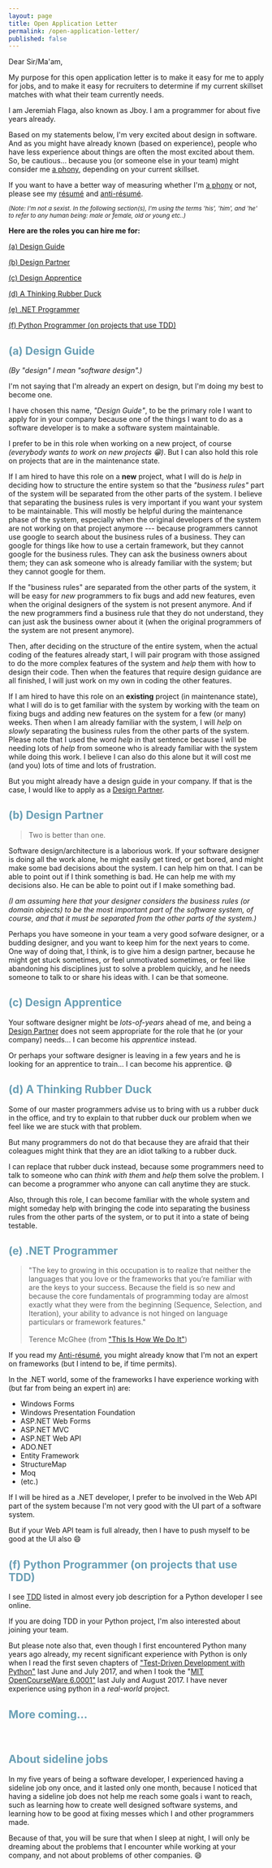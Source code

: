 ```yaml
---
layout: page
title: Open Application Letter
permalink: /open-application-letter/
published: false
---
```


<style>
  h2 {
    color: #6a9fb5;
  }
</style>


Dear Sir/Ma'am,

<div class="message">
<!-- 
I already resigned from my current job so please don't be alarmed about this "open application letter" thing. I promise that, when I get hired at your company, I will not be entertaining job offers from other companies while I'm still employed at your company. :smile:
<br /><br />
-->

My purpose for this open application letter is to make it easy for me to apply for jobs, and to make it easy for recruiters to determine if my current skillset matches with what their team currently needs.

<!-- 
<br /><br />
<em>(I actually also have a secret agenda for doing this. But it is secret, so I'm not going to tell you what it is. But this secret agenda is for the good of the software industry, so you have nothing to worry about it.)</em>
-->

</div>

I am Jeremiah Flaga, also known as Jboy. I am a programmer for about five years already.

<!-- I am applying primarily for a role of being a [Design Guide](#design-guide). -->

Based on my statements below, I'm very excited about design in software. And as you might have already known (based on experience), people who have less experience about things are often the most excited about them. So, be cautious... because you (or someone else in your team) might consider me [a phony](http://www.hanselman.com/blog/ImAPhonyAreYou.aspx), depending on your current skillset.

If you want to have a better way of measuring whether I'm [a phony](http://www.hanselman.com/blog/ImAPhonyAreYou.aspx) or not, please see my [r&eacute;sum&eacute;](/resume/) and [anti-r&eacute;sum&eacute;](/anti-resume/).

<!-- 
.NET Programmer
Design Partner

Design Guardian (for new projects, through TDD)
TDD Preacher
TDD Guide
TDD Law Enforcer

Apprentice 
-->

<small>_(Note: I'm not a sexist. In the following section(s), I'm using the terms 'his', 'him', and 'he' to refer to any human being: male or female, old or young etc..)_</small>



<strong>Here are the roles you can hire me for:</strong>

[(a) Design Guide](#design-guide)

[(b) Design Partner](#design-partner)

[(c) Design Apprentice](#design-apprentice)

[(d) A Thinking Rubber Duck](#thinking-rubber-duck)

[(e) .NET Programmer](#dotnet-programmer)

[(f) Python Programmer (on projects that use TDD)](#python-programmer)

<h2 id="design-guide">
  <strong>(a) Design Guide</strong>
</h2>

_(By "design" I mean "software design".)_

I'm not saying that I'm already an expert on design, but I'm doing my best to become one.

I have chosen this name, _"Design Guide"_, to be the primary role I want to apply for in your company because one of the things I want to do as a software developer is to make a software system maintainable.

I prefer to be in this role when working on a new project, of course _(everybody wants to work on new projects :grin:)_. But I can also hold this role on projects that are in the maintenance state.

If I am hired to have this role on a **new** project, what I will do is _help_ in deciding how to structure the entire system so that the _"business rules"_ part of the system will be separated from the other parts of the system. I believe that separating the business rules is very important if you want your system to be maintainable. This will mostly be helpful during the maintenance phase of the system, especially when the original developers of the system are not working on that project anymore --- because programmers cannot use google to search about the business rules of a business. They can google for things like how to use a certain framework, but they cannot google for the business rules. They can ask the business owners about them; they can ask someone who is already familiar with the system; but they cannot google for them.

If the "business rules" are separated from the other parts of the system, it will be easy for _new_ programmers to fix bugs and add new features, even when the original designers of the system is not present anymore. And if the new programmers find a business rule that they do not understand, they can just ask the business owner about it (when the original programmers of the system are not present anymore).

Then, after deciding on the structure of the entire system, when the actual coding of the features already start, I will pair program with those assigned to do the more complex features of the system and _help_ them with how to design their code. Then when the features that require design guidance are all finished, I will just work on my own in coding the other features.

If I am hired to have this role on an **existing** project (in maintenance state), what I will do is to get familiar with the system by working with the team on fixing bugs and adding new features on the system for a few (or many) weeks. Then when I am already familiar with the system, I will _help_ on _slowly_ separating the business rules from the other parts of the system. Please note that I used the word _help_ in that sentence because I will be needing lots of _help_ from someone who is already familiar with the system while doing this work. I believe I can also do this alone but it will cost me (and you) lots of time and lots of frustration.

But you might already have a design guide in your company. If that is the case, I would like to apply as a [Design Partner](#design-partner).



<h2 id="design-partner">
  <strong>(b) Design Partner</strong>
</h2>

> Two is better than one.

Software design/architecture is a laborious work. If your software designer is doing all the work alone, he might easily get tired, or get bored, and might make some bad decisions about the system. I can help him on that. I can be able to point out if I think something is bad. He can help me with my decisions also. He can be able to point out if I make something bad.

_(I am assuming here that your designer considers the business rules (or domain objects) to be the most important part of the software system, of course, and that it must be separated from the other parts of the system.)_

Perhaps you have someone in your team a very good sofware designer, or a budding designer, and you want to keep him for the next years to come. One way of doing that, I think, is to give him a design partner, because he might get stuck sometimes, or feel unmotivated sometimes, or feel like abandoning his disciplines just to solve a problem quickly, and he needs someone to talk to or share his ideas with. I can be that someone.



<h2 id="design-apprentice">
  <strong>(c) Design Apprentice</strong>
</h2>

Your software designer might be _lots-of-years_ ahead of me, and being a [Design Partner](#design-partner) does not seem appropriate for the role that he (or your company) needs... I can become his _apprentice_ instead.

Or perhaps your software designer is leaving in a few years and he is looking for an apprentice to train... I can become his apprentice. :smile:


<h2 id="thinking-rubber-duck">
  <strong>(d) A Thinking Rubber Duck</strong>
</h2>

Some of our master programmers advise us to bring with us a rubber duck in the office, and try to explain to that rubber duck our problem when we feel like we are stuck with that problem.

But many programmers do not do that because they are afraid that their coleagues might think that they are an idiot talking to a rubber duck.

I can replace that rubber duck instead, because some programmers need to talk to someone who can _think with them_ and _help_ them solve the problem. I can become a programmer who anyone can call anytime they are stuck.

Also, through this role, I can become familiar with the whole system and might someday help with bringing the code into separating the business rules from the other parts of the system, or to put it into a state of being testable.


<h2 id="dotnet-programmer">
  <strong>(e) .NET Programmer</strong>
</h2>


> "The key to growing in this occupation is to realize that neither the languages that you love or the frameworks that you’re familiar with are the keys to your success. Because the field is so new and because the core fundamentals of programming today are almost exactly what they were from the beginning (Sequence, Selection, and Iteration), your ability to advance is not hinged on language particulars or framework features." 
<br /><br />
> Terence McGhee (from ["This Is How We Do It"](https://terencemcghee.com/Articles/Tech/2015/10/25/A0B2606228759D1A888E0AFFDB9DADE0.html))

If you read my [Anti-r&eacute;sum&eacute;](/anti-resume/), you might already know that I'm not an expert on frameworks (but I intend to be, if time permits).

In the .NET world, some of the frameworks I have experience working with (but far from being an expert in) are:

- Windows Forms
- Windows Presentation Foundation
- ASP.NET Web Forms
- ASP.NET MVC
- ASP.NET Web API
- ADO.NET
- Entity Framework
- StructureMap
- Moq
- (etc.)

If I will be hired as a .NET developer, I prefer to be involved in the Web API part of the system because I'm not very good with the UI part of a software system.

But if your Web API team is full already, then I have to push myself to be good at the UI also :smile:



<h2 id="python-programmer">
  <strong>(f) Python Programmer (on projects that use TDD)</strong>
</h2>


I see [TDD](/tdd-quotes/) listed in almost every job description for a Python developer I see online.

If you are doing TDD in your Python project, I'm also interested about joining your team.

But please note also that, even though I first encountered Python many years ago already, my recent significant experience with Python is only when I read the first seven chapters of ["Test-Driven Development with Python"](https://www.obeythetestinggoat.com/book/praise.harry.html) last June and July 2017, and when I took the "[MIT OpenCourseWare 6.0001"](/2017/08/05/finished-mit-ocw-6.0001/) last July and August 2017. I have never experience using python in a _real-world_ project.





## More coming...

<br />


<h2 id="about-sideline-jobs">
  <strong>About sideline jobs</strong>
</h2>

In my five years of being a software developer, I experienced having a sideline job ony once, and it lasted only one month, because I noticed that having a sideline job does not help me reach some goals i want to reach, such as learning how to create well designed software systems, and learning how to be good at fixing messes which I and other programmers made. 

Because of that, you will be sure that when I sleep at night, I will only be dreaming about the problems that I encounter while working at your company, and not about problems of other companies. :smile:



<!--

### (a) Team member in a new project



If you have an upcoming project that you will be developing from scratch, I would like to present myself to become part of the team. I believe that I can help with the design/architecture of the project (as long as it is using an Object-Oriented language such as C#, Java, or Python).

I am most familiar with If your team will be using a language or frameworks that I'm not familiar with



### (d) Design Guardian (for new projects, through TDD)

Software systems with good design saves a lot of time and headaches for programmers when they need to change something, or when they need to add new features, or when they have a bug to fix.

That, of course, means that it will also save a lot of time and headaches for business people, and for the end-users of the software systems. 

I believe (like Micheal Feathers, Uncle Bob Martin, and many others do) that systems which have good design are systems that are _testable_.

> "If your code is not testable, then it is not well designed."
<br /><br />
> "In general, every time you encounter a testability problem, there is an underlying design problem."
<br /><br />
> --- Micheal Feathers (from "The Deep Synergy Between Testability and Good Design")

Simple rule, right?

_Not testable?... The design must be wrong!_

And what better way do we have today to ensure testability than TDD!

Test-Driven Development (TDD), is a very good way of ensuring that a software system is testable. And testable systems give a very good indication that it is a well designed system (which, like I said above, saves a lot of programmers' time and saves a lot of time of business people's time...)


... But I think that I can only do this role if I am involved in a project from the very start. So you can hire me for this position only if you have a new project which you want to be testable.



You might ask, "How are you going to do this?"

First of all, it would be best if I have a design partner, or you will assign me as partner of your best software designer.

Well, I will do what 


I' not a proponent of good design just for the sake of having a good design. I'm a proponent of good design because it helps in eliminating bugs, and good design helps in eliminating errors that programmers can make.


### (e) TDD Preacher/Guide

> "... preaching sermons to the unconverted in the hope of redeeming them (or at least their code)." Tomek Kaczanowski


TDD Preacher?

Not really. Maybe someday I can become one. But today?... I don't know how to create sermons.



### (f) TDD Law Enforcer

 We programmers are lazy sometimes. We tend not to care about things --- "as long as it is working, it is okay"

 You might need someone to enforce TDD and not abandon that discipline even during times of crisis and panic.

    "The only way to go fast is to go well" ---- Uncle Bob Martin





### Other

the jobs above might sound good to, but I got those description because of previous experiences


it's possible that what you need is not in the list... but if you suspect that i am fit for that kind of job, please contact me with the details of the kind of job you are offering and I will see if I will be able to do it.






### I don't think I'm mean

I believe that being mean will pugong my goal of fixing software systems (when I'm hired to fix one), because I know that I can work alone when fixing existing software systems.




### In case I did not pass the standard of your senior developer(s)

... I can become his apprentice, teaching me about design and other things, so that I can pass on his legacy to the next generation of programmers.



===============================================================================================
===============================================================================================
===============================================================================================
===============================================================================================
===============================================================================================
===============================================================================================
===============================================================================================
===============================================================================================
===============================================================================================
===============================================================================================
===============================================================================================


Good day Sir/Ma'am,

I am Jeremiah M. Flaga, a software developer for about five years already.

I experienced being involved in .NET projects for about four years and in an Android project for about a year.


But I believe that I can be able to work on an existing software that uses _any_ technology stack _(with the help of teammates, of course, and of the google search engine)_, most especially when the original designers and current designers of the software structured it so that it can be _easily_ understood by others.


I believe that if you are doing TDD, that means that you are thinking about your future, 
and I want to be involved with a team that brings good

It will be hard for that company to die because they will be making clients happy most of the time, if not all the time. I want to work for that kind of company.



I would like to apply for a job at your company. If you have lots of teams, and I have the freedom to choose which team I want to work with, I would prefer working on a team that creates Web APIs using ASP.NET WebAPI with [TDD](/tdd-quotes/). _(I prepared for ASP.NET WebAPI development by reading the book ["Designing Evolvable Web APIs with ASP.NET"](http://chimera.labs.oreilly.com/books/1234000001708) which is freely available online.)_


applying in consulting companies.


If you are not using TDD yet, I encourage you to use it because that would be one way of making sure that your employees will not leave you suddenly. TDD is not yet widely used. And many developers who experienced doing TDD do not want to look back or abandon this kind of practice because of the many benefits that it gives them.



If you embrace TDD now, you will attract good designers into your comapny, which will leave other companies wanting good designers. But if that will not happen, at least you helped raise the bar of professionalism in the software development world, while acquiring good designers in the process.





If you have a team that uses [TDD](/tdd-quotes/) as one of their practices, I would like to request you to please let me be involved in that team :smile: (even if the team is _not_ using technologies I am specifically familiar with). If the project is small or medium in size, I believe I can be able to contribute after about a month of familiarizing myself with the technology stack being used in that project (with the help of my teammates, of course :smile:).

I prefer to be involved in a team that uses [TDD](/tdd-quotes/) because I believe that, _today,_ if a team uses TDD as part of their practices, it is a very good indication that the members of that team cares _so much_ about their work, and about their teammates (and, of course, their clients).

_(I'm not saying that those who do not practice TDD do not care. I'm just saying that those who practice TDD cares 'more'.)_

If you do not have a team that uses TDD, I would like to be involved in a team that has code reviews (and/or pair programming) as part of their practices. I want to be involved in that kind of team because, I believe, if a team practices code reviews (and/or pair programming), it indicates that that team cares _so much_ about their work, and their teammates (and, of course, their clients).

_(I'm not saying that those who do not practice code reviews and/or pair programming do not care. I'm just saying that those who practice them cares 'more'.)_

If you do not have a team that practices TDD and/or pair programming

Thank you so much for your time. :smile:




Other programmers might be afraid to mentor because they fear that the one they are mentoring might be the one to replace them in the future.

But my reason for mentoring is so that I can learn from those I am mentoring, not only so that I can teach them what I know. And that means that I will still not become replacable. :smile:




I would prefer working on the Web API part of your software system, because I am not bery good with working with UIs.

But if the team that uses TDD also works with UIs, then I will work with them rather than...


-->






<!--
It would also be great working with you if your company has an existing mentoring program, or something like that, for beginning programmers. :+1:
-->




<!--
 ### A Human rubber duck

 I might not be the best designer you will ever have, but if you let me talk to people about design, or teach them a little bit about design, that might trigger the designer part within those developers and they will try to become better designers themselves.




-----------------

I must be allowed to question everything.
I, also, am willing to be questioned about every decision that I make (or made), and I promise I will be very willing to change that decision if I am convinced with the argument of the one who questions.

-----------------

-->